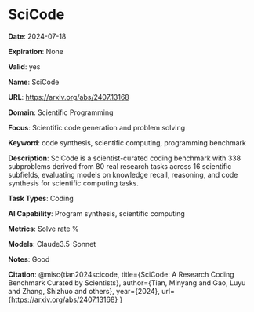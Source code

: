 # SciCode

**Date**: 2024-07-18

**Expiration**: None

**Valid**: yes

**Name**: SciCode

**URL**: https://arxiv.org/abs/2407.13168

**Domain**: Scientific Programming

**Focus**: Scientific code generation and problem solving

**Keyword**: code synthesis, scientific computing, programming benchmark

**Description**: SciCode is a scientist-curated coding benchmark with 338 subproblems derived from 80 real research tasks across 16 scientific subfields, evaluating models on knowledge recall,  reasoning, and code synthesis for scientific computing tasks. 

**Task Types**: Coding

**AI Capability**: Program synthesis, scientific computing

**Metrics**: Solve rate  % 

**Models**: Claude3.5-Sonnet

**Notes**: Good

**Citation**: @misc{tian2024scicode, title={SciCode: A Research Coding Benchmark Curated by Scientists}, author={Tian, Minyang and Gao, Luyu and Zhang, Shizhuo and others}, year={2024}, url={https://arxiv.org/abs/2407.13168} }

